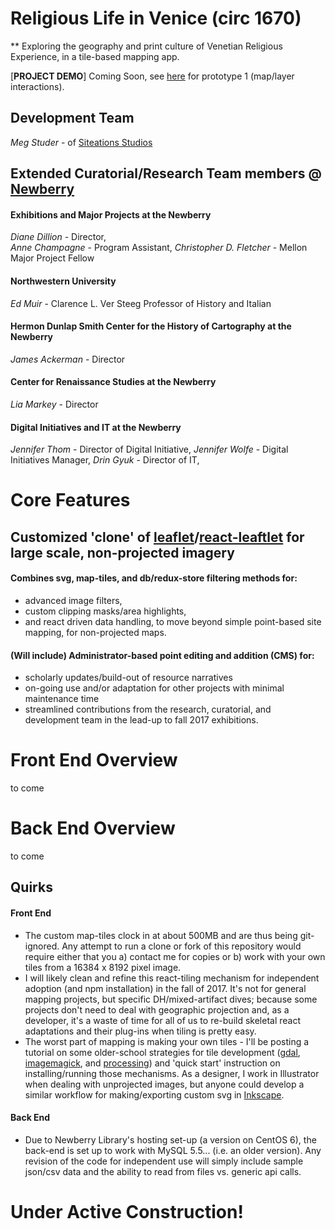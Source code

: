 # Religious Life in Venice (circ 1670)

** Exploring the geography and print culture of Venetian Religious Experience, in a tile-based mapping app.

[**PROJECT DEMO**] Coming Soon, see [here](https://vimeo.com/216349652) for prototype 1 (map/layer interactions).  

## Development Team

*Meg Studer* - of [Siteations Studios](www.siteations.com)

## Extended Curatorial/Research Team members @ [Newberry](https://www.newberry.org/staffdepartment-directory)

#### Exhibitions and Major Projects at the Newberry
*Diane Dillion* - Director,  
*Anne Champagne* - Program Assistant, 
*Christopher D. Fletcher* - Mellon Major Project Fellow

#### Northwestern University 
*Ed Muir* - Clarence L. Ver Steeg Professor of History and Italian

#### Hermon Dunlap Smith Center for the History of Cartography at the Newberry
*James Ackerman* - Director

#### Center for Renaissance Studies at the Newberry
*Lia Markey* - Director

#### Digital Initiatives and IT at the Newberry
*Jennifer Thom* - Director of Digital Initiative,
*Jennifer Wolfe* - Digital Initiatives Manager, 
*Drin Gyuk* - Director of IT,


# Core Features

## Customized 'clone' of [leaflet](http://leafletjs.com/)/[react-leaftlet](https://github.com/PaulLeCam/react-leaflet) for large scale, non-projected imagery 

#### Combines svg, map-tiles, and db/redux-store filtering methods for:
+ advanced image filters, 
+ custom clipping masks/area highlights, 
+ and react driven data handling, to move beyond simple point-based site mapping, for non-projected maps.

#### (Will include) Administrator-based point editing and addition (CMS) for:
+ scholarly updates/build-out of resource narratives
+ on-going use and/or adaptation for other projects with minimal maintenance time
+ streamlined contributions from the research, curatorial, and development team in the lead-up to fall 2017 exhibitions.

# Front End Overview
to come

# Back End Overview
to come

## Quirks
#### Front End
+ The custom map-tiles clock in at about 500MB and are thus being git-ignored. Any attempt to run a clone or fork of this repository would require either that you a) contact me for copies or b) work with your own tiles from a 16384 x 8192 pixel image. 
+ I will likely clean and refine this react-tiling mechanism for independent adoption (and npm installation) in the fall of 2017. It's not for general mapping projects, but specific DH/mixed-artifact dives; because some projects don't need to deal with geographic projection and, as a developer, it's a waste of time for all of us to re-build skeletal react adaptations and their plug-ins when tiling is pretty easy. 
+ The worst part of mapping is making your own tiles - I'll be posting a tutorial on some older-school strategies for tile development ([gdal](http://www.gdal.org/), [imagemagick](https://www.imagemagick.org/script/index.php), and [processing](https://processing.org/)) and 'quick start' instruction on installing/running those mechanisms. As a designer, I work in Illustrator when dealing with unprojected images, but anyone could develop a similar workflow for making/exporting custom svg in [Inkscape](https://inkscape.org/en/).
#### Back End 
+ Due to Newberry Library's hosting set-up (a version on CentOS 6), the back-end is set up to work with MySQL 5.5... (i.e. an older version). Any revision of the code for independent use will simply include sample json/csv data and the ability to read from files vs. generic api calls.

# Under Active Construction! 

